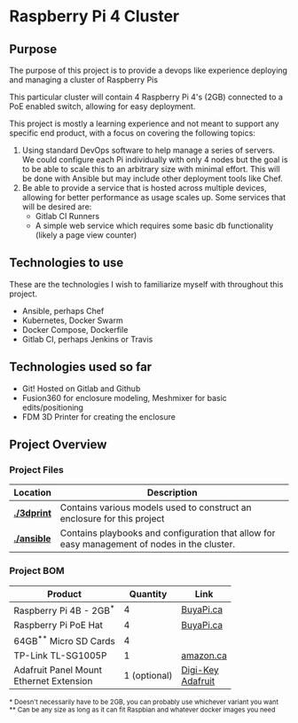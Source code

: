 # Raspberry Pi 4 Cluster

## Purpose

The purpose of this project is to provide a devops like experience deploying
and managing a cluster of Raspberry Pis

This particular cluster will contain 4 Raspberry Pi 4's (2GB) connected to a
PoE enabled switch, allowing for easy deployment.

This project is mostly a learning experience and not meant to support any
specific end product, with a focus on covering the following topics:

1. Using standard DevOps software to help manage a series of servers. We could
   configure each Pi individually with only 4 nodes but the goal is to be able
   to scale this to an arbitrary size with minimal effort.  This will be done
   with Ansible but may include other deployment tools like Chef.
1. Be able to provide a service that is hosted across multiple devices,
   allowing for better performance as usage scales up.  Some services that will
   be desired are:
   - Gitlab CI Runners
   - A simple web service which requires some basic db functionality (likely a
     page view counter)

## Technologies to use

These are the technologies I wish to familiarize myself with throughout this
project.

- Ansible, perhaps Chef
- Kubernetes, Docker Swarm
- Docker Compose, Dockerfile
- Gitlab CI, perhaps Jenkins or Travis

## Technologies used so far

- Git! Hosted on Gitlab and Github
- Fusion360 for enclosure modeling, Meshmixer for basic edits/positioning
- FDM 3D Printer for creating the enclosure

## Project Overview

### Project Files
| Location | Description |
|-|-|
| [**./3dprint**](./3dprint) | Contains various models used to construct an enclosure for this project |
| [**./ansible**](./ansible) | Contains playbooks and configuration that allow for easy management of nodes in the cluster. |

### Project BOM
| Product | Quantity | Link |
|-|-|-|
| Raspberry Pi 4B - 2GB<sup>*</sup> | 4 | [BuyaPi.ca](https://www.buyapi.ca/product/raspberry-pi-4-model-b-2gb/) |
| Raspberry Pi PoE Hat | 4 | [BuyaPi.ca](https://www.buyapi.ca/product/raspberry-pi-poe-hat/) |
| 64GB<sup>**</sup> Micro SD Cards | 4 | |
| TP-Link TL-SG1005P | 1 | [amazon.ca](https://www.amazon.ca/dp/B076HZFY3F/) |
| Adafruit Panel Mount <br> Ethernet Extension | 1 (optional) | [Digi-Key](https://www.digikey.ca/product-detail/en/909/1528-1572-ND/5844686) <br> [Adafruit](https://www.adafruit.com/product/909)

<sup>* Doesn't necessarily have to be 2GB, you can probably use whichever
variant you want</sup><br>
<sup>** Can be any size as long as it can fit Raspbian and whatever docker images you need</sup>